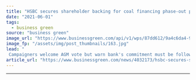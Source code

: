 ```yaml
---
title: "HSBC secures shareholder backing for coal financing phase-out plan"
date: "2021-06-01"
tags: 
  - business green
source: "business green"
image_url: "https://www.businessgreen.com/api/v1/wps/87dd612/9a4c6da4-9ad3-4b73-9377-68bc6d7e6364/8/hsbc-canary-wharf-10-185x114.jpg"
image_fp: "/assets/img/post_thumbnails/163.jpg"
lead: "
 Campaigners welcome AGM vote but warn bank's commitment must be followed up by robust framework for delivering global 2040 coal financing phase out ..."
article_url: "https://www.businessgreen.com/news/4032173/hsbc-secures-shareholder-backing-plan-end-coal-financing"
---
```


---
